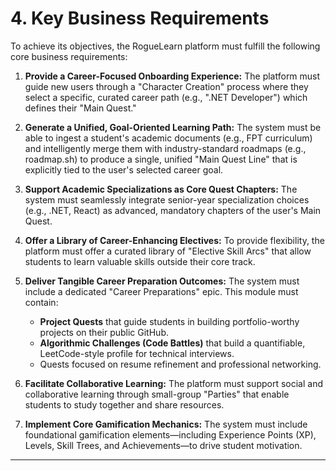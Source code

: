 # 4. Key Business Requirements

To achieve its objectives, the RogueLearn platform must fulfill the following core business requirements:

1.  **Provide a Career-Focused Onboarding Experience:** The platform must guide new users through a "Character Creation" process where they select a specific, curated career path (e.g., ".NET Developer") which defines their "Main Quest."

2.  **Generate a Unified, Goal-Oriented Learning Path:** The system must be able to ingest a student's academic documents (e.g., FPT curriculum) and intelligently merge them with industry-standard roadmaps (e.g., roadmap.sh) to produce a single, unified "Main Quest Line" that is explicitly tied to the user's selected career goal.

3.  **Support Academic Specializations as Core Quest Chapters:** The system must seamlessly integrate senior-year specialization choices (e.g., .NET, React) as advanced, mandatory chapters of the user's Main Quest.

4.  **Offer a Library of Career-Enhancing Electives:** To provide flexibility, the platform must offer a curated library of "Elective Skill Arcs" that allow students to learn valuable skills outside their core track.

5.  **Deliver Tangible Career Preparation Outcomes:** The system must include a dedicated "Career Preparations" epic. This module must contain:
    *   **Project Quests** that guide students in building portfolio-worthy projects on their public GitHub.
    *   **Algorithmic Challenges (Code Battles)** that build a quantifiable, LeetCode-style profile for technical interviews.
    *   Quests focused on resume refinement and professional networking.

6.  **Facilitate Collaborative Learning:** The platform must support social and collaborative learning through small-group "Parties" that enable students to study together and share resources.

7.  **Implement Core Gamification Mechanics:** The system must include foundational gamification elements—including Experience Points (XP), Levels, Skill Trees, and Achievements—to drive student motivation.

---
